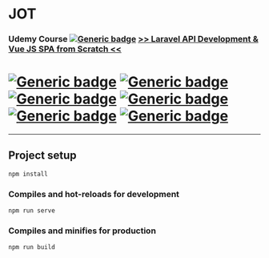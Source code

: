 # JOT
### Udemy Course [![Generic badge](https://img.shields.io/badge/-Udemy-RED.svg?style=for-the-badge&logo=Udemy)](https://www.udemy.com/) [>> Laravel API Development & Vue JS SPA from Scratch <<](https://www.udemy.com/course/laravel-api-development-vue-js-spa-from-scratch/) 
# [![Generic badge](https://img.shields.io/badge/Used-HTML-GREEN.svg?style=plastic&logo=HTML5)](https://developer.mozilla.org/en-US/docs/Web/Guide/HTML/HTML5) [![Generic badge](https://img.shields.io/badge/Used-CSS-BLUE.svg?style=plastic&logo=CSS3)](https://www.tutorialrepublic.com/css-tutorial/) [![Generic badge](https://img.shields.io/badge/Used-JS-YELLOW.svg?style=plastic&logo=JavaScript)](https://developer.mozilla.org/en-US/docs/Web/JavaScript) [![Generic badge](https://img.shields.io/badge/Used-VUE-BRIGHTGREEN.svg?style=plastic&logo=Vue.js)](https://vuejs.org/) [![Generic badge](https://img.shields.io/badge/Used-PHP-LIGHTGREY.svg?style=plastic&logo=PHP)](https://www.php.net/) [![Generic badge](https://img.shields.io/badge/Used-Laravel-RED.svg?style=plastic&logo=Laravel)](https://laravel.com/)

<hr>

## Project setup
```
npm install
```

### Compiles and hot-reloads for development
```
npm run serve
```

### Compiles and minifies for production
```
npm run build
```
